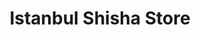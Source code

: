 ---
title: "Istanbul Shisha Store"
url: /freiburg-im-breisgau/istanbul-shisha-store/
shop: Wasserpfeife
---